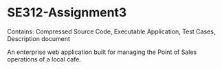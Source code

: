 # SE312-Assignment3
Contains: Compressed Source Code, Executable Application, Test Cases, Description document

An enterprise web application built for managing the Point of Sales operations of a local cafe.
